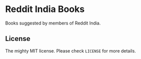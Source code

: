 # Reddit India Books

Books suggested by members of Reddit India.

## License

The mighty MIT license. Please check `LICENSE` for more details.